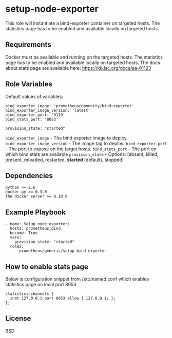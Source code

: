 setup-node-exporter
=========

This role will instantiate a bind-exporter container on targeted hosts. The statistics page has to be enabled and available locally on targeted hosts. 

Requirements
------------

Docker must be available and running on the targeted hosts.
The statistics page has to be enabled and available locally on targeted hosts.
The docs about stats page are available here: https://kb.isc.org/docs/aa-01123

Role Variables
--------------
Default values of variables:
```
bind_exporter_image: 'prometheuscommunity/bind-exporter'
bind_exporter_image_version: 'latest'
bind_exporter_port: '9119'
bind_stats_port: '8053'

provision_state: "started"
```
`bind_exporter_image` - The bind exporter image to deploy.
`bind_exporter_image_version` - The image tag to deploy.
`bind_exporter_port` - The port to expose on the target hosts.
`bind_stats_port` - The port on which bind stats are available
`provision_state` - Options: [absent, killed, present, reloaded, restarted, **started** (default), stopped]


Dependencies
------------
```
python >= 2.6
docker-py >= 0.3.0
The docker server >= 0.10.0
```

Example Playbook
----------------
```
- name: Setup node exporters
  hosts: prometheus_bind
  become: True
  vars:
    provision_state: "started"
  roles:
    - prometheus/generic/setup-bind-exporter
```

How to enable stats page
------------------------
Below is configuration snippet from /etc/named.conf which enables statistics page on local port 8053

```
statistics-channels {
  inet 127.0.0.1 port 8053 allow { 127.0.0.1; };
};
```

License
-------

BSD
